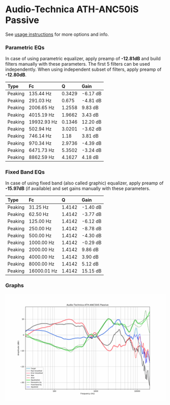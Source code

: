 # Audio-Technica ATH-ANC50iS Passive
See [usage instructions](https://github.com/jaakkopasanen/AutoEq#usage) for more options and info.

### Parametric EQs
In case of using parametric equalizer, apply preamp of **-12.81dB** and build filters manually
with these parameters. The first 5 filters can be used independently.
When using independent subset of filters, apply preamp of **-12.80dB**.

| Type    | Fc          |      Q | Gain     |
|:--------|:------------|:-------|:---------|
| Peaking | 135.44 Hz   | 0.3429 | -6.17 dB |
| Peaking | 291.03 Hz   | 0.675  | -4.81 dB |
| Peaking | 2006.65 Hz  | 1.2558 | 9.83 dB  |
| Peaking | 4015.19 Hz  | 1.9662 | 3.43 dB  |
| Peaking | 19932.93 Hz | 0.1346 | 12.20 dB |
| Peaking | 502.94 Hz   | 3.0201 | -3.62 dB |
| Peaking | 746.14 Hz   | 1.18   | 3.81 dB  |
| Peaking | 970.34 Hz   | 2.9736 | -4.39 dB |
| Peaking | 6471.73 Hz  | 5.3502 | -3.24 dB |
| Peaking | 8862.59 Hz  | 4.1627 | 4.18 dB  |

### Fixed Band EQs
In case of using fixed band (also called graphic) equalizer, apply preamp of **-15.97dB**
(if available) and set gains manually with these parameters.

| Type    | Fc          |      Q | Gain     |
|:--------|:------------|:-------|:---------|
| Peaking | 31.25 Hz    | 1.4142 | -1.40 dB |
| Peaking | 62.50 Hz    | 1.4142 | -3.77 dB |
| Peaking | 125.00 Hz   | 1.4142 | -6.12 dB |
| Peaking | 250.00 Hz   | 1.4142 | -8.78 dB |
| Peaking | 500.00 Hz   | 1.4142 | -4.30 dB |
| Peaking | 1000.00 Hz  | 1.4142 | -0.29 dB |
| Peaking | 2000.00 Hz  | 1.4142 | 9.86 dB  |
| Peaking | 4000.00 Hz  | 1.4142 | 3.90 dB  |
| Peaking | 8000.00 Hz  | 1.4142 | 5.12 dB  |
| Peaking | 16000.01 Hz | 1.4142 | 15.15 dB |

### Graphs
![](./Audio-Technica%20ATH-ANC50iS%20Passive.png)